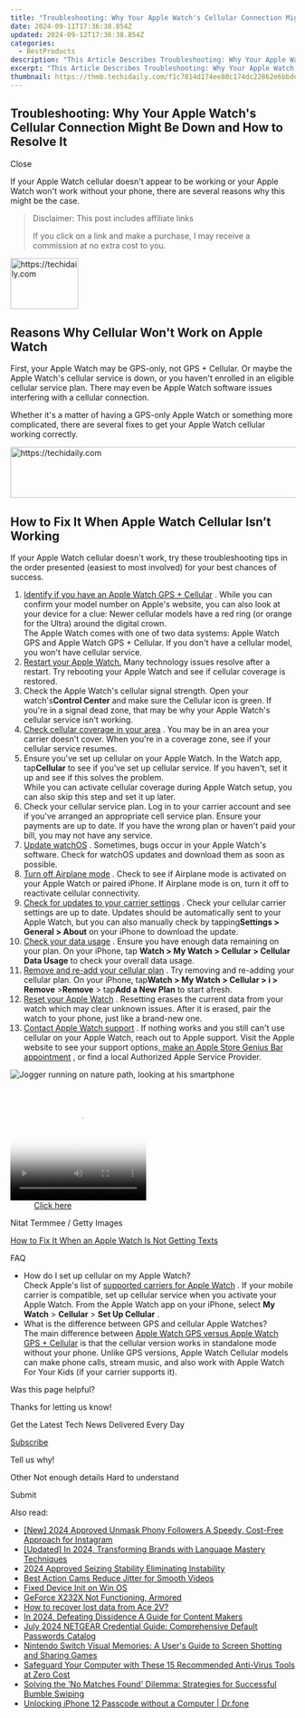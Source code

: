 ```yaml
---
title: "Troubleshooting: Why Your Apple Watch's Cellular Connection Might Be Down and How to Resolve It"
date: 2024-09-11T17:36:38.854Z
updated: 2024-09-12T17:36:38.854Z
categories:
  - BestProducts
description: "This Article Describes Troubleshooting: Why Your Apple Watch's Cellular Connection Might Be Down and How to Resolve It"
excerpt: "This Article Describes Troubleshooting: Why Your Apple Watch's Cellular Connection Might Be Down and How to Resolve It"
thumbnail: https://thmb.techidaily.com/f1c7814d174ee80c174dc22862e6bbdee21f53653d8420af5bbabc6778b28291.jpg
---
```


## Troubleshooting: Why Your Apple Watch's Cellular Connection Might Be Down and How to Resolve It

Close 

 If your Apple Watch cellular doesn't appear to be working or your Apple Watch won't work without your phone, there are several reasons why this might be the case.

>  Disclaimer: This post includes affiliate links
>
>  If you click on a link and make a purchase, I may receive a commission at no extra cost to you.
>

<!-- affiliate ads begin -->
<a href="https://aligracehair.sjv.io/c/5597632/2135394/19272" target="_top" id="2135394">
  <img src="//a.impactradius-go.com/display-ad/19272-2135394" border="0" alt="https://techidaily.com" width="120" height="90"/>
</a>
<img height="0" width="0" src="https://aligracehair.sjv.io/i/5597632/2135394/19272" style="position:absolute;visibility:hidden;" border="0" />
<!-- affiliate ads end -->

##  Reasons Why Cellular Won't Work on Apple Watch

 First, your Apple Watch may be GPS-only, not GPS + Cellular. Or maybe the Apple Watch's cellular service is down, or you haven't enrolled in an eligible cellular service plan. There may even be Apple Watch software issues interfering with a cellular connection.

 Whether it's a matter of having a GPS-only Apple Watch or something more complicated, there are several fixes to get your Apple Watch cellular working correctly. 

<!-- affiliate ads begin -->
<a href="https://bluettiit.sjv.io/c/5597632/2114267/17093" target="_top" id="2114267">
  <img src="//a.impactradius-go.com/display-ad/17093-2114267" border="0" alt="https://techidaily.com" width="728" height="90"/>
</a>
<img height="0" width="0" src="https://bluettiit.sjv.io/i/5597632/2114267/17093" style="position:absolute;visibility:hidden;" border="0" />
<!-- affiliate ads end -->

##  How to Fix It When Apple Watch Cellular Isn’t Working

 If your Apple Watch cellular doesn't work, try these troubleshooting tips in the order presented (easiest to most involved) for your best chances of success.

1. [ Identify if you have an Apple Watch GPS + Cellular](https://support.apple.com/108056) . While you can confirm your model number on Apple's website, you can also look at your device for a clue: Newer cellular models have a red ring (or orange for the Ultra) around the digital crown.  
 The Apple Watch comes with one of two data systems: Apple Watch GPS and Apple Watch GPS + Cellular. If you don't have a cellular model, you won't have cellular service.
2. [ Restart your Apple Watch.](https://www.lifewire.com/how-to-restart-apple-watch-4570845) Many technology issues resolve after a restart. Try rebooting your Apple Watch and see if cellular coverage is restored.
3. Check the Apple Watch's cellular signal strength. Open your watch's**Control Center** and make sure the Cellular icon is green. If you're in a signal dead zone, that may be why your Apple Watch's cellular service isn't working.
4. [ Check cellular coverage in your area](https://www.fcc.gov/BroadbandData/MobileMaps/mobile-map) . You may be in an area your carrier doesn't cover. When you're in a coverage zone, see if your cellular service resumes.
5. Ensure you've set up cellular on your Apple Watch. In the Watch app, tap**Cellular** to see if you've set up cellular service. If you haven't, set it up and see if this solves the problem.  
 While you can activate cellular coverage during Apple Watch setup, you can also skip this step and set it up later.
6. Check your cellular service plan. Log in to your carrier account and see if you've arranged an appropriate cell service plan. Ensure your payments are up to date. If you have the wrong plan or haven't paid your bill, you may not have any service.
7. [ Update watchOS](https://www.lifewire.com/update-apple-watch-system-software-4774269) . Sometimes, bugs occur in your Apple Watch's software. Check for watchOS updates and download them as soon as possible.
8. [ Turn off Airplane mode](https://www.lifewire.com/what-is-iphone-airplane-mode-2000238) . Check to see if Airplane mode is activated on your Apple Watch or paired iPhone. If Airplane mode is on, turn it off to reactivate cellular connectivity.
9. [ Check for updates to your carrier settings](https://www.lifewire.com/how-to-update-your-iphone-carrier-settings-4079975) . Check your cellular carrier settings are up to date. Updates should be automatically sent to your Apple Watch, but you can also manually check by tapping**Settings > General > About** on your iPhone to download the update.
10. [ Check your data usage](https://www.lifewire.com/check-mobile-data-usage-4589301) . Ensure you have enough data remaining on your plan. On your iPhone, tap **Watch > My Watch > Cellular > Cellular Data Usage** to check your overall data usage.
11. [ Remove and re-add your cellular plan](https://support.apple.com/HT207578) . Try removing and re-adding your cellular plan. On your iPhone, tap**Watch > My Watch > Cellular > i > Remove** \>**Remove** \> tap**Add a New Plan** to start afresh.
12. [ Reset your Apple Watch](https://www.lifewire.com/how-to-reset-apple-watch-4175952) . Resetting erases the current data from your watch which may clear unknown issues. After it is erased, pair the watch to your phone, just like a brand-new one.
13. [ Contact Apple Watch support](https://support.apple.com/watch) . If nothing works and you still can't use cellular on your Apple Watch, reach out to Apple support. Visit the Apple website to see your support options,[ make an Apple Store Genius Bar appointment](https://www.lifewire.com/how-to-make-an-apple-genius-bar-appointment-1999601) , or find a local Authorized Apple Service Provider.

![Jogger running on nature path, looking at his smartphone](https://www.lifewire.com/thmb/too2bkxBtNxYg1f3QRK_gBlLp5g=/1500x0/filters:no_upscale():max_bytes(150000):strip_icc():format(webp)/apple-watch-cellular-not-working-how-to-fix-the-problem-5194514-5f95535d9ec445e8a864a1fb13c90056.jpg) 

<!-- affiliate ads begin -->
<span id="1265663">
					<video width="240" height="200" style="cursor:pointer"
           poster="//a.impactradius-go.com/display-clicktoplayimage/1265663.png"
           onclick="if(!this.playClicked){this.play();this.setAttribute('controls',true);this.playClicked=true;}">
	   <source src="//a.impactradius-go.com/display-ad/4482-1265663">
	   <img src="//a.impactradius-go.com/display-clicktoplayimage/1265663.png" style="border: none; height: 100%; width: 100%; object-fit: contain">
	</video>
	<div style="width:150px;text-align:center"><a href="javascript:window.open(decodeURIComponent('https%3A%2F%2Fmartinic.evyy.net%2Fc%2F5597632%2F1265663%2F4482'), '_blank');void(0);">Click here</a></div>
</span>
<img height="0" width="0" src="https://imp.pxf.io/i/5597632/1265663/4482" style="position:absolute;visibility:hidden;" border="0" />
<!-- affiliate ads end -->

Nitat Termmee / Getty Images

[  How to Fix It When an Apple Watch Is Not Getting Texts ](https://www.lifewire.com/fix-apple-watch-not-getting-texts-5188521) 

 FAQ

* How do I set up cellular on my Apple Watch?  
 Check Apple's list of [ supported carriers for Apple Watch](https://www.apple.com/watch/cellular/) . If your mobile carrier is compatible, set up cellular service when you activate your Apple Watch. From the Apple Watch app on your iPhone, select **My Watch** \> **Cellular** \> **Set Up Cellular** .
* What is the difference between GPS and cellular Apple Watches?  
 The main difference between [ Apple Watch GPS versus Apple Watch GPS + Cellular](https://www.lifewire.com/gps-apple-watch-vs-cellular-apple-watch-4774783) is that the cellular version works in standalone mode without your phone. Unlike GPS versions, Apple Watch Cellular models can make phone calls, stream music, and also work with Apple Watch For Your Kids (if your carrier supports it).

Was this page helpful?

Thanks for letting us know!

 Get the Latest Tech News Delivered Every Day

[ Subscribe ](https://www.lifewire.com/#) 

Tell us why!

 Other  Not enough details  Hard to understand 

 Submit 

<ins class="adsbygoogle"
     style="display:block"
     data-ad-format="autorelaxed"
     data-ad-client="ca-pub-7571918770474297"
     data-ad-slot="1223367746"></ins>

<ins class="adsbygoogle"
     style="display:block"
     data-ad-client="ca-pub-7571918770474297"
     data-ad-slot="8358498916"
     data-ad-format="auto"
     data-full-width-responsive="true"></ins>

<span class="atpl-alsoreadstyle">Also read:</span>
<div><ul>
<li><a href="https://instagram-video-recordings.techidaily.com/new-2024-approved-unmask-phony-followers-a-speedy-cost-free-approach-for-instagram/"><u>[New] 2024 Approved Unmask Phony Followers A Speedy, Cost-Free Approach for Instagram</u></a></li>
<li><a href="https://fox-direct.techidaily.com/updated-in-2024-transforming-brands-with-language-mastery-techniques/"><u>[Updated] In 2024, Transforming Brands with Language Mastery Techniques</u></a></li>
<li><a href="https://fox-glue.techidaily.com/2024-approved-seizing-stability-eliminating-instability/"><u>2024 Approved Seizing Stability Eliminating Instability</u></a></li>
<li><a href="https://extra-tips.techidaily.com/best-action-cams-reduce-jitter-for-smooth-videos/"><u>Best Action Cams Reduce Jitter for Smooth Videos</u></a></li>
<li><a href="https://graphic-issues.techidaily.com/fixed-device-init-on-win-os/"><u>Fixed Device Init on Win OS</u></a></li>
<li><a href="https://network-issues.techidaily.com/geforce-x232x-not-functioning-armored/"><u>GeForce X232X Not Functioning, Armored</u></a></li>
<li><a href="https://blog-min.techidaily.com/how-to-recover-lost-data-from-ace-2v-by-fonelab-android-recover-data/"><u>How to recover lost data from Ace 2V?</u></a></li>
<li><a href="https://youtube-sure.techidaily.com/24-defeating-dissidence-a-guide-for-content-makers/"><u>In 2024, Defeating Dissidence A Guide for Content Makers</u></a></li>
<li><a href="https://techtrends.techidaily.com/july-2024-netgear-credential-guide-comprehensive-default-passwords-catalog/"><u>July 2024 NETGEAR Credential Guide: Comprehensive Default Passwords Catalog</u></a></li>
<li><a href="https://techtrends.techidaily.com/nintendo-switch-visual-memories-a-users-guide-to-screen-shotting-and-sharing-games/"><u>Nintendo Switch Visual Memories: A User's Guide to Screen Shotting and Sharing Games</u></a></li>
<li><a href="https://techtrends.techidaily.com/safeguard-your-computer-with-these-15-recommended-anti-virus-tools-at-zero-cost/"><u>Safeguard Your Computer with These 15 Recommended Anti-Virus Tools at Zero Cost</u></a></li>
<li><a href="https://techtrends.techidaily.com/solving-the-no-matches-found-dilemma-strategies-for-successful-bumble-swiping/"><u>Solving the 'No Matches Found' Dilemma: Strategies for Successful Bumble Swiping</u></a></li>
<li><a href="https://iphone-unlock.techidaily.com/unlocking-iphone-12-passcode-without-a-computer-drfone-by-drfone-ios/"><u>Unlocking iPhone 12 Passcode without a Computer | Dr.fone</u></a></li>
</ul></div>

